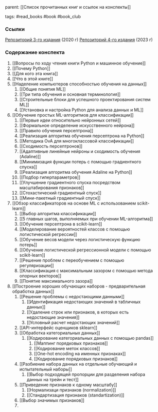 parent: [[Список прочитанных книг и ссылок на конспекты]]

tags: #read_books #book #book_club 

### Ссылки

[Репозиторий 3-го издания](https://github.com/rasbt/python-machine-learning-book-3rd-edition) (2020 г)
[Репозиторий 4-го издания](https://github.com/rasbt/machine-learning-book) (2023 г)
### Содержание конспекта

1. [[Вопросы по ходу чтения книги Python и машинное обучение]]
2. [[Почему Python]]
3. [[Для кого эта книга]]
4. [[Что в этой книге]]
5. [[Наделение компьютеров способностью обучения на данных]]
	1. [[Общие понятия ML]]
	2. [[Три типа обучения и основная терминология]]
	3. [[Строительные блоки для успешного проектирования систем ML]]
	4. [[Установка и настройка Python для анализа данных и ML]]
6. [[Обучение простых ML-алгоритмов для классификации]]
	1. [[Первые идеи относительно нейронных сетей]]
	2. [[Формальное определение искусственного нейрона]]
	3. [[Правило обучения персептрона]]
	4. [[Реализация алгоритма обучения персептрона на Python]]
	5. [[Методика OvA для многоклассовой классификации]]
	6. [[Сходимость персептронов]]
	7. [[Адаптивные линейные нейроны и сходимость обучения (Adaline)]]
	8. [[Минимизация функции потерь с помощью градиентного спуска]]
	9. [[Реализация алгоритма обучения Adaline на Python]]
	10. [[Подбор гиперпараметров]]
	11. [[Улучшение градиентного спуска посредством масштабирования признаков]]
	12. [[Стохастический градиентный спуск]]
	13. [[Мини-пакетный градиентный спуск]]
7. [[Обзор классификаторов на основе ML с использованием scikit-learn]]
	1. [[Выбор алгоритма классификации]]
	2. [[5 главных шагов,  выполняемых при обучении ML-алгоритма]]
	3. [[Обучение персептрона в scikit-learn]]
	4. [[Моделирование вероятностей классов с помощью логистической регрессии]]
	5. [[Обучение весов модели через логистическую функцию потерь]]
	6. [[Обучение логистической регрессионной модели с помощью scikit-learn]]
	7. [[Решение проблем с переобучением с помощью регуляризации]]
	8. [[Классификация с максимальным зазором с помощью метода опорных векторов]]
	9. [[Понятие максимального зазора]]
8. [[Построение хороших обучающих наборов - предварительная обработка данных]]
	1. [[Решение проблемы с недостающими данными]]
		1. [[Идентификация недостающих значений в табличных данных]]
		2. [[Удаление строк или признаков, в которых есть недостающие значения]]
		3. [[Условный расчет недостающих значений]]
	2. [[API-интерфейс оценщиков sklearn]]
	3. [[Обработка категориальных данных]]
		1. [[Кодирование категориальных данных с помощью pandas]]
			1. [[Маппинг порядковых признаков]]
			2. [[Кодирование меток классов]]
			3. [[One-hot encoding на именных признаках]]
			4. [[Кодирование порядковых признаков]]
	4. [[Разбиение набора данных на отдельные обучающий и испытательный наборы]]
		1. [[Выбор подходящей пропорции для разделения набора данных на трейн и тест]]
	5. [[Приведение признаков к одному масштабу]]
		1. [[Нормализаци признаков (normalization)]]
		2. [[Стандартизация признаков (standartization)]]
	6. [[Выбор значимых признаков]]
	7. 